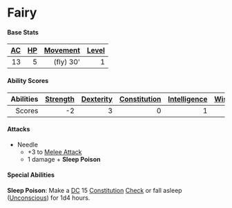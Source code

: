 # Fairy

#### Base Stats

| [AC](../../../Player%20Characters/Derived%20Statistics/Armor%20Class.md) | [HP](../../../Player%20Characters/Derived%20Statistics/Health%20Points.md) | [Movement](../../../Game%20Procedures/Movement.md) | [Level](../../../Player%20Characters/Derived%20Statistics/Level.md) |
| -----------------------------------------------------------------------: | -------------------------------------------------------------------------: | -------------------------------------------------: | ------------------------------------------------------------------: |
|                                                                       13 |                                                                          5 |                                          (fly) 30' |                                                                   1 |
#### Ability Scores

| Abilities | [Strength](../../../Player%20Characters/Chosen%20Statistics/Strength.md) | [Dexterity](../../../Player%20Characters/Chosen%20Statistics/Dexterity.md) | [Constitution](../../../Player%20Characters/Chosen%20Statistics/Constitution.md) | [Intelligence](../../../Player%20Characters/Chosen%20Statistics/Intelligence.md) | [Wisdom](../../../Player%20Characters/Chosen%20Statistics/Wisdom.md)<br> | [Charisma](../../../Player%20Characters/Chosen%20Statistics/Charisma.md)<br> |
| --------: | -----------------------------------------------------------------------: | -------------------------------------------------------------------------: | -------------------------------------------------------------------------------: | -------------------------------------------------------------------------------: | -----------------------------------------------------------------------: | ---------------------------------------------------------------------------: |
|    Scores |                                                                       -2 |                                                                          3 |                                                                                0 |                                                                                1 |                                                                        0 |                                                                            1 |
#### Attacks
- Needle
	- +3 to [Melee Attack](../../../Game%20Procedures/Melee%20Attack.md)
	- 1 damage + **Sleep Poison**
#### Special Abilities
**Sleep Poison**: Make a [DC](../../../Game%20Procedures/DC.md) 15 [Constitution](../../../Player%20Characters/Chosen%20Statistics/Constitution.md) [Check](../../../Game%20Procedures/Check.md) or fall asleep ([Unconscious](../../../Conditions/Unconscious.md)) for 1d4 hours.